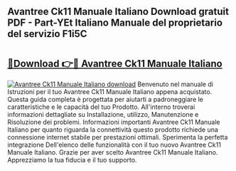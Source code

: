 ## Avantree Ck11 Manuale Italiano Download gratuit PDF - Part-YEt Italiano Manuale del proprietario del servizio F1i5C

# <h2><a href="http://dfa4cn8.blite.top/?on=Avantree+Ck11+Manuale+Italiano">🔗Download 👉🔴 Avantree Ck11 Manuale Italiano</a></h2>

[![Avantree Ck11 Manuale Italiano download](https://i.imgur.com/lujVjoI.png)](http://dfa4cn8.blite.top/?on=Avantree+Ck11+Manuale+Italiano)
Benvenuto nel manuale di Istruzioni per il tuo Avantree Ck11 Manuale Italiano appena acquistato. Questa guida completa è progettata per aiutarti a padroneggiare le caratteristiche e le capacità del tuo Prodotto. All'interno troverai informazioni dettagliate su Installazione, utilizzo, Manutenzione e Risoluzione dei problemi. Informazioni importanti Avantree Ck11 Manuale Italiano per quanto riguarda la connettività questo prodotto richiede una connessione internet stabile per prestazioni ottimali. Sperimenta la perfetta integrazione Dell'elenco delle funzionalità con il tuo nuovo Avantree Ck11 Manuale Italiano. Grazie per aver scelto Avantree Ck11 Manuale Italiano. Apprezziamo la tua fiducia e il tuo supporto.
